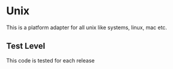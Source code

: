 Unix
====

This is a platform adapter for all unix like systems, linux, mac etc.

Test Level
----------

This code is tested for each release
